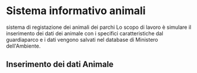 # Sistema informativo animali
 sistema di registazione dei animali dei parchi 
 Lo scopo di lavoro è simulare il inserimento dei dati dei animale con i specifici caratteristiche dal guardiaparco e i dati vengono salvati nel database di Ministero dell'Ambiente.
## Inserimento dei dati Animale